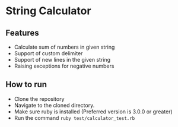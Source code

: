 # String Calculator

## Features
* Calculate sum of numbers in given string
* Support of custom delimiter
* Support of new lines in the given string
* Raising exceptions for negative numbers

## How to run
* Clone the repository
* Navigate to the cloned directory.
* Make sure ruby is installed (Preferred version is 3.0.0 or greater)
* Run the command `ruby test/calculator_test.rb`